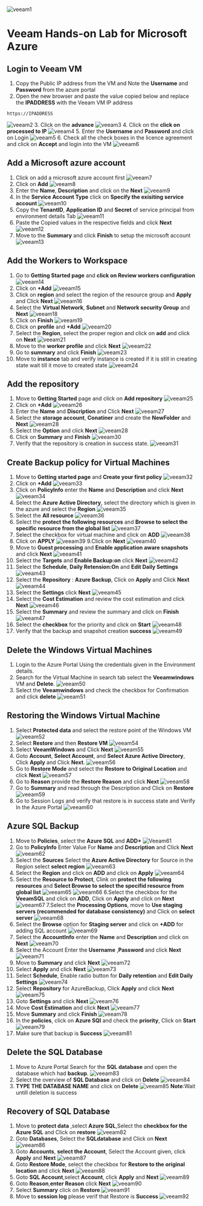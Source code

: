 ![veeam1](./images/veeam1.jpg)
#  Veeam Hands-on Lab for Microsoft Azure
## Login to Veeam VM
1. Copy the Public IP address from the VM and Note the **Username** and **Password** from the azure portal
2. Open the new browser and paste the value copied below and replace the **IPADDRESS** with the Veeam VM IP address
  `````
  https://IPADDRESS
  `````
![veeam2](./images/veeam2.jpg)
3. Click on the **advance**
![veeam3](./images/veeam3.jpg)
4. Click on the **click on processed to IP**
![veeam4](./images/veeam4.jpg)
5. Enter the **Username** and **Password** and click on Login
![veeam5](./images/veeam5.jpg)
6. Check all the check boxes in the licence agreement and click on **Accept** and login into the VM
![veeam6](./images/veeam6.jpg)

## Add a Microsoft azure account
1. Click on add a microsoft azure account first
![veeam7](./images/veeam7.jpg)
2. Click on **Add**
![veeam8](./images/Veeam8.jpg)
3. Enter the **Name**, **Description** and click on the **Next**
![veeam9](./images/veeam9.jpg)
4. In the **Service Account Type** click on **Specify the exisiting service account**
![veeam10](./images/veeam10.jpg)
5. Copy the **TenantID**, **Application ID** and **Secret** of service principal from environment details Tab
![veeam11](./images/veeam11.jpg)
6. Paste the Copied values in the respective fields and click **Next**
![veeam12](./images/veeam12.jpg)
7. Move to the **Summary** and click **Finish** to setup the microsoft account
![veeam13](./images/veeam13.jpg)

## Add the Workers to Workspace
1. Go to **Getting Started page** and **click on Review workers configuration**
![veeam14](./images/veeam14.jpg)
2. Click on **+Add**
![veeam15](./images/veeam15.jpg)
3. Click on **region** and select the region of the resource group and **Apply** and Click **Next**
![veeam16](./images/veeam16.jpg)
4. Select the **Virtual Network**, **Subnet** and **Network security Group** and **Next**
![veeam18](./images/veeam18.jpg)
5. Click on **Finish**
![veeam19](./images/veeam19.jpg)
6. Click on **profile** and **+Add**
![veeam20](./images/veeam20.jpg)
7. Select the **Region**, select the proper region and click on **add** and click on **Next**
![veeam21](./images/veeam21.jpg)
8. Move to the **worker profile** and click **Next**
![veeam22](./images/veeam22.jpg)
9. Go to **summary** and click **Finish**
![veeam23](./images/veeam23.jpg)
10. Move to **instance** tab and verify instance is created if it is still in creating state wait till it move to created state
![veeam24](./images/veeam24.jpg)

## Add the repository
1. Move to **Getting Started** page and click on **Add repository**
![veeam25](./images/veeam25.jpg)
2. Click on **+Add**
![veeam26](./images/veeam26.jpg)
3. Enter the **Name** and **Discription** and Click **Next**
![veeam27](./images/veeam27.jpg)
4. Select the **storage account**, **Conatiner** and create the **NewFolder** and **Next**
![veeam28](./images/veeam28.jpg)
5. Select the **Option** and click **Next**
![veeam28](./images/veeam29.jpg)
6. Click on **Summary** and **Finish**
![veeam30](./images/veeam30.jpg)
7. Verify that the repository is creation in success state.
![veeam31](./images/veeam31.jpg)

## Create Backup policy for Virtual Machines
1. Move to **Getting started page** and **Create your first policy**
![veeam32](./images/veeam32.jpg)
2. Click on **+Add**
![veeam33](./images/veeam33.jpg)
3. Click on **PolicyInfo** enter the **Name** and **Description** and click **Next**
![veeam34](./images/veeam34.jpg)
4. Select the **Azure Active Directory**, select the directory which is given in the azure and select the **Region**
![veeam35](./images/veeam35.jpg)
5. Select the  **All resource**
![veeam36](./images/veeam36.jpg)
6. Select the **protect the following resources** and **Browse to select the specific resource from the global list**
![veeam37](./images/veeam37.jpg)
7. Select the checkbox for virtual machine and click on **ADD**
![veeam38](./images/veeam38.jpg)
8. Click on **APPLY**
![veeam39](./images/veeam39.jpg)
9.Click on **Next**
![veeam40](./images/veeam40.jpg)
10. Move to **Guest processing** and **Enable application aware snapshots** and click **Next**
![veeam41](./images/veeam41.jpg)
11. Select the **Targets** and **Enable Backup:on** click **Next**
![veeam42](./images/veeam42.jpg)
12. Select the **Schedule**, **Daily Retension:On** and **Edit Daily Settings**
![veeam43](./images/veeam43.jpg)
13. Select the **Repository** : **Azure Backup**, Click on **Apply** and Click **Next**
![veeam44](./images/veeam44.jpg)
14. Select the **Settings** click **Next**
![veeam45](./images/veeam45.jpg)
15. Select the **Cost Estimation** and review the cost estimation and click **Next**
![veeam46](./images/veeam46.jpg)
16. Select the **Summary** and review the summary and click on **Finish**
![veeam47](./images/veeam47.jpg)
17. Select the **checkbox** for the priority and click on **Start**
![veeam48](./images/veeam48.jpg)
18. Verify that the backup and snapshot creation **success**
![veeam49](./images/veeam49.jpg)

## Delete the Windows Virtual Machines
1. Login to the Azure Portal Using the credentials given in the Environment details.
2. Search for the Virtual Machine in search tab select the  **Veeamwindows** VM and **Delete**.
![veeam50](./images/veeam50.jpg)
3. Select the **Veeamwindows** and check the checkbox for Confirmation and click **delete**
![veeam51](./images/veeam51.jpg)

## Restoring the Windows Virtual Machine
1. Select **Protected data** and select the restore point of the Windows VM
![veeam52](./images/veeam52.jpg)
2. Select **Restore** and then **Restore VM**
![veeam54](./images/Veeam54.jpg)
3. Select **VeeamWindows** and Click **Next**
![veeam55](./images/veeam55.jpg)
4. Goto **Account**, **Select Account**, and **Select Azure Active Directory**, Click **Apply** and Click **Next**.
![veeam56](./images/veeam56.jpg)
5. Go to **Restore Mode** and select the **Restore to Original Location** and click **Next**
![veeam57](./images/veeam57.jpg)
6. Go to **Reason** provide the **Restore Reason** and click **Next**
![veeam58](./images/Veeam58.jpg) 
7. Go to **Summary** and read through the Description and Click on **Restore**
![veeam59](./images/veeam59.jpg)
8. Go to Session Logs and verify that restore is in success state and Verify In the Azure Portal
![veeam60](./images/veeam60.jpg)

## Azure SQL Backup
1. Move to **Policies**, select the **Azure SQL** and **ADD+**
![Veeam61](./images/Veeam61.jpg)
2. Go to **PolicyInfo** Enter Value For **Name** and **Description** and Click **Next**
![veeam62](./images/veeam62.jpg)
3. Select the **Sources** Select the **Azure Active Directory** for Source in the Region select **select region**
![veeam63](./images/veeam63.jpg)
4. Select the **Region** and click on **ADD** and click on **Apply**
![veeam64](./images/veeam64.jpg)
5. Select the **Resource to Protect**, Clink on **protect the following resources** and **Select Browse to select the specifid resource from global list**
![veeam65](./images/veeam65.jpg)
![veeam66](./images/veeam66.jpg)
6.Select the checkbox for the **VeeamSQL** and click on **ADD**, Click on **Apply** and click on **Next**
![veeam67](./images/veeam67.jpg)
7.Select the **Processing Options**, move to **Use staging servers (recommended for database consistency)** and Click on **select server**
![veeam68](./images/veeam68.jpg)
8. Select the **Browse** option for **Staging server** and click on **+ADD** for adding SQL account
![veeam69](./images/veeam69.jpg)
9. Select the **AccountInfo** enter the **Name** and **Description** and click on **Next**
![veeam70](./images/veeam70.jpg)
10. Select the Account Enter the **Username** ,**Password** and click **Next**
![veeam71](./images/veeam71.jpg)
11. Move to **Summary** and click **Next**
![veeam72](./images/veeam72.jpg)
12. Select **Apply** and click **Next**
![veeam73](./images/veeam73.jpg)
13. Select **Schedule**, Enable radio button for **Daily retention** and **Edit Daily Settings**
![veeam74](./images/veeam74.jpg)
14. Select **Repository** for AzureBackup, Click **Apply**  and click **Next**
![veeam75](./images/veeam75.jpg)
15. Goto **Settings** and click **Next**
![veeam76](./images/veeam76.jpg)
16. Move **Cost Estimation** and click **Next**
![veeam77](./images/veeam77.jpg)
17. Move **Summary** and click **Finish**
![veeam78](./images/veeam78.jpg)
18. In the **policies**, click on **Azure SQl** and check the **priority**, Click on **Start**
![veeam79](./images/veeam79.jpg)
19. Make sure that backup is **Success**
![veeam81](./images/veeam81.jpg)

## Delete the SQL Database
1. Move to Azure Portal Search for the **SQL database** and open the database which had **backup**.
![veeam83](./images/veeam83.jpg)
2. Select the overview of **SQL Database** and click on **Delete**
![veeam84](./images/veeam84.jpg)
3. **TYPE THE DATABASE NAME** and click on **Delete**
![veeam85](./images/veeam85.jpg)
**Note**:Wait untill deletion is success

## Recovery of SQL Database
1. Move to **protect data** ,select **Azure SQL**,Select the **checkbox for the Azure SQL** and Click on **restore** 
![veeam82](./images/veeam82.jpg)
2. Goto **Databases**, Select the **SQLdatabase** and Click on **Next**
![veeam86](./images/veeam86.jpg)
3. Goto **Accounts**, **select the Account**, Select the Account given, click **Apply** and **Next**
![veeam87](./images/veeam87.jpg)
4. Goto **Restore Mode**, select the checkbox for **Restore to the original location** and click **Next**
![veeam88](./images/veeam88.jpg)
5. Goto **SQL Account**,select **Account**, click **Apply** and **Next**
![veeam89](./images/veeam89.jpg)
6. Goto **Reason**,**enter Reason** click **Next**
![veeam90](./images/veeam90.jpg)
7. Select **Summary** click on **Restore**
![veeam91](./images/veeam91.jpg)
8. Move to **session log** please verif that Restore is **Success**
![veeam92](./images/veeam92.jpg)
